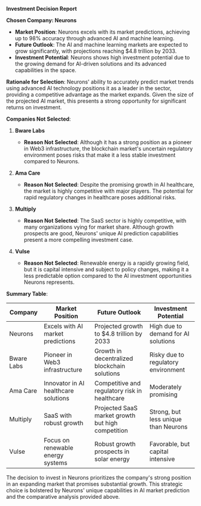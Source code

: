 **Investment Decision Report**

**Chosen Company: Neurons**
- **Market Position**: Neurons excels with its market predictions, achieving up to 98% accuracy through advanced AI and machine learning.
- **Future Outlook**: The AI and machine learning markets are expected to grow significantly, with projections reaching $4.8 trillion by 2033.
- **Investment Potential**: Neurons shows high investment potential due to the growing demand for AI-driven solutions and its advanced capabilities in the space.

**Rationale for Selection**: Neurons' ability to accurately predict market trends using advanced AI technology positions it as a leader in the sector, providing a competitive advantage as the market expands. Given the size of the projected AI market, this presents a strong opportunity for significant returns on investment.

**Companies Not Selected**:

1. **Bware Labs**
   - **Reason Not Selected**: Although it has a strong position as a pioneer in Web3 infrastructure, the blockchain market's uncertain regulatory environment poses risks that make it a less stable investment compared to Neurons.

2. **Ama Care**
   - **Reason Not Selected**: Despite the promising growth in AI healthcare, the market is highly competitive with major players. The potential for rapid regulatory changes in healthcare poses additional risks.

3. **Multiply**
   - **Reason Not Selected**: The SaaS sector is highly competitive, with many organizations vying for market share. Although growth prospects are good, Neurons' unique AI prediction capabilities present a more compelling investment case.

4. **Vulse**
   - **Reason Not Selected**: Renewable energy is a rapidly growing field, but it is capital intensive and subject to policy changes, making it a less predictable option compared to the AI investment opportunities Neurons represents.

**Summary Table**:

| Company     | Market Position                           | Future Outlook                                    | Investment Potential                 |
|-------------|-------------------------------------------|---------------------------------------------------|--------------------------------------|
| Neurons     | Excels with AI market predictions         | Projected growth to $4.8 trillion by 2033         | High due to demand for AI solutions  |
| Bware Labs  | Pioneer in Web3 infrastructure            | Growth in decentralized blockchain solutions      | Risky due to regulatory environment  |
| Ama Care    | Innovator in AI healthcare solutions      | Competitive and regulatory risk in healthcare     | Moderately promising                  |
| Multiply    | SaaS with robust growth                   | Projected SaaS market growth but high competition | Strong, but less unique than Neurons  |
| Vulse       | Focus on renewable energy systems         | Robust growth prospects in solar energy           | Favorable, but capital intensive      |

The decision to invest in Neurons prioritizes the company's strong position in an expanding market that promises substantial growth. This strategic choice is bolstered by Neurons' unique capabilities in AI market prediction and the comparative analysis provided above.